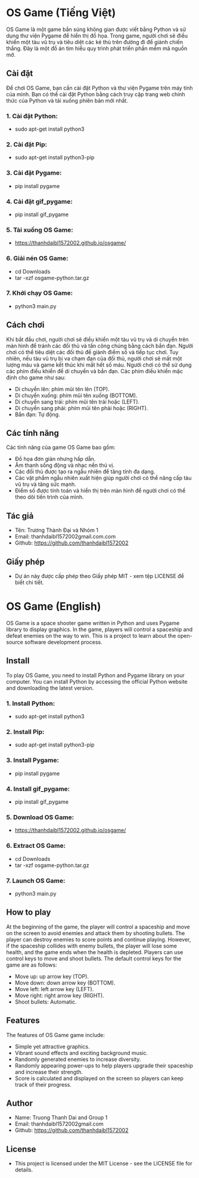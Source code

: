 
# OS Game (Tiếng Việt)
OS Game là một game bắn súng không gian được viết bằng Python và sử dụng thư viện Pygame để hiển thị đồ họa. Trong game, người chơi sẽ điều khiển một tàu vũ trụ và tiêu diệt các kẻ thù trên đường đi để giành chiến thắng. Đây là một đồ án tìm hiểu quy trình phát triển phần mềm mã nguồn mở.

## Cài đặt
Để chơi OS Game, bạn cần cài đặt Python và thư viện Pygame trên máy tính của mình. Bạn có thể cài đặt Python bằng cách truy cập trang web chính thức của Python và tải xuống phiên bản mới nhất.

### 1. Cài đặt Python:
- sudo apt-get install python3
### 2. Cài đặt Pip:
- sudo apt-get install python3-pip
### 3. Cài đặt Pygame:
- pip install pygame
### 4. Cài đặt gif_pygame:
- pip install gif_pygame
### 5. Tải xuống OS Game:
- https://thanhdaibl1572002.github.io/osgame/
### 6. Giải nén OS Game:
- cd Downloads
- tar -xzf osgame-python.tar.gz
### 7. Khởi chạy OS Game:
- python3 main.py

## Cách chơi
Khi bắt đầu chơi, người chơi sẽ điều khiển một tàu vũ trụ và di chuyển trên màn hình để tránh các đối thủ và tấn công chúng bằng cách bắn đạn. Người chơi có thể tiêu diệt các đối thủ để giành điểm số và tiếp tục chơi. Tuy nhiên, nếu tàu vũ trụ bị va chạm đạn của đối thủ, người chơi sẽ mất một lượng máu và game kết thúc khi mất hết số máu.
Người chơi có thể sử dụng các phím điều khiển để di chuyển và bắn đạn. Các phím điều khiển mặc định cho game như sau:
- Di chuyển lên: phím mũi tên lên (TOP).
- Di chuyển xuống: phím mũi tên xuống (BOTTOM).
- Di chuyển sang trái: phím mũi tên trái hoặc (LEFT).
- Di chuyển sang phải: phím mũi tên phải hoặc (RIGHT).
- Bắn đạn: Tự động.

## Các tính năng
Các tính năng của game OS Game bao gồm:
- Đồ họa đơn giản nhưng hấp dẫn.
- Âm thanh sống động và nhạc nền thú vị.
- Các đối thủ được tạo ra ngẫu nhiên để tăng tính đa dạng.
- Các vật phẩm ngẫu nhiên xuất hiện giúp người chơi có thể nâng cấp tàu vũ trụ và tăng sức mạnh.
- Điểm số được tính toán và hiển thị trên màn hình để người chơi có thể theo dõi tiến trình của mình.

## Tác giả
- Tên: Trương Thành Đại và Nhóm 1
- Email: thanhdaibl1572002gmail.com.com
- Github: https://github.com/thanhdaibl1572002

## Giấy phép
- Dự án này được cấp phép theo Giấy phép MIT - xem tệp LICENSE để biết chi tiết.


# OS Game (English)
OS Game is a space shooter game written in Python and uses Pygame library to display graphics. In the game, players will control a spaceship and defeat enemies on the way to win. This is a project to learn about the open-source software development process.

## Install
To play OS Game, you need to install Python and Pygame library on your computer. You can install Python by accessing the official Python website and downloading the latest version.

### 1. Install Python:
- sudo apt-get install python3
### 2. Install Pip:
- sudo apt-get install python3-pip
### 3. Install Pygame:
- pip install pygame
### 4. Install gif_pygame:
- pip install gif_pygame
### 5. Download OS Game:
- https://thanhdaibl1572002.github.io/osgame/
### 6. Extract OS Game:
- cd Downloads
- tar -xzf osgame-python.tar.gz
### 7. Launch OS Game:
- python3 main.py

## How to play
At the beginning of the game, the player will control a spaceship and move on the screen to avoid enemies and attack them by shooting bullets. The player can destroy enemies to score points and continue playing. However, if the spaceship collides with enemy bullets, the player will lose some health, and the game ends when the health is depleted.
Players can use control keys to move and shoot bullets. The default control keys for the game are as follows:
- Move up: up arrow key (TOP).
- Move down: down arrow key (BOTTOM).
- Move left: left arrow key (LEFT).
- Move right: right arrow key (RIGHT).
- Shoot bullets: Automatic.

## Features
The features of OS Game game include:
- Simple yet attractive graphics.
- Vibrant sound effects and exciting background music.
- Randomly generated enemies to increase diversity.
- Randomly appearing power-ups to help players upgrade their spaceship and increase their strength.
- Score is calculated and displayed on the screen so players can keep track of their progress.

## Author
- Name: Truong Thanh Dai and Group 1
- Email: thanhdaibl1572002gmail.com
- Github: https://github.com/thanhdaibl1572002

## License
- This project is licensed under the MIT License - see the LICENSE file for details.